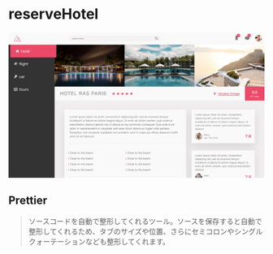 # reserveHotel

<img src="img/readme/readme1.png">

## Prettier

> ソースコードを自動で整形してくれるツール。ソースを保存すると自動で整形してくれるため、タブのサイズや位置、さらにセミコロンやシングルクォーテーションなども整形してくれます。
